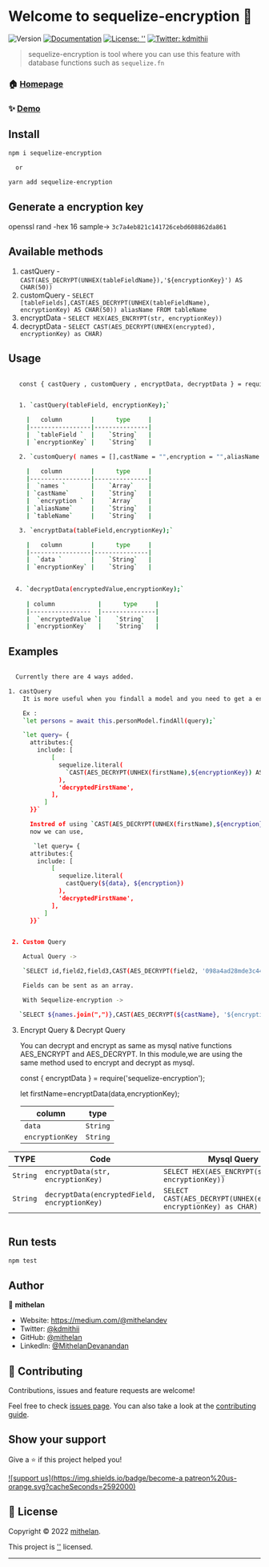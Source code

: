 # Welcome to sequelize-encryption 👋
![Version](https://img.shields.io/badge/version-1.0.0-blue.svg?cacheSeconds=2592000)
[![Documentation](https://img.shields.io/badge/documentation-yes-brightgreen.svg)](https://github.com/mithelan/aes-mysql-node)
[![License: ''](https://img.shields.io/badge/License-''-yellow.svg)](;;)
[![Twitter: kdmithii](https://img.shields.io/twitter/follow/kdmithii.svg?style=social)](https://twitter.com/kdmithii)

> sequelize-encryption is tool where you can use this feature with database functions such as `sequelize.fn`
### 🏠 [Homepage](https://github.com/mithelan/aes-mysql-node)

### ✨ [Demo]('')

## Install

```sh
npm i sequelize-encryption
 
  or

yarn add sequelize-encryption
```


## Generate a encryption key

openssl rand -hex 16
sample-> `3c7a4eb821c141726cebd608862da861`
## Available methods

  1. castQuery - `CAST(AES_DECRYPT(UNHEX(tableFieldName}),'${encryptionKey}') AS CHAR(50))`
  2. customQuery - `SELECT [tableFields],CAST(AES_DECRYPT(UNHEX(tableFieldName), encryptionKey) AS CHAR(50)) aliasName FROM tableName`
  3. encryptData - `SELECT HEX(AES_ENCRYPT(str, encryptionKey))`
  4. decryptData - `SELECT CAST(AES_DECRYPT(UNHEX(encrypted), encryptionKey) as CHAR)`

## Usage

```sh

   const { castQuery , customQuery , encryptData, decryptData } = require('sequelize-encryption');


   1. `castQuery(tableField, encryptionKey);`

     |   column        |      type     | 
     |-----------------|---------------|
     |  `tableField `  |    `String`   |
     | `encryptionKey` |    `String`   |

   2. `customQuery( names = [],castName = "",encryption = "",aliasName = "",tableName = "");`

     |   column        |      type     | 
     |-----------------|---------------|
     |  `names `       |    `Array`    |
     | `castName`      |    `String`   |
     |  `encryption `  |    `Array`    |
     | `aliasName`     |    `String`   |
     | `tableName`     |    `String`   |

   3. `encryptData(tableField,encryptionKey);`

     |   column        |      type     | 
     |-----------------|---------------|
     |  `data `        |    `String`   |
     | `encryptionKey` |    `String`   |

  
  4. `decryptData(encryptedValue,encryptionKey);`
   
     | column            |      type     | 
     |-----------------  |---------------|
     |  `encryptedValue `|    `String`   |
     | `encryptionKey`   |    `String`   |

```

## Examples

```sh

  Currently there are 4 ways added.

1. castQuery
    It is more useful when you findall a model and you need to get a encrypted field changed into decrypted field.

    Ex : 
    `let persons = await this.personModel.findAll(query);`

    `let query= {
      attributes:{
        include: [
            [
              sequelize.literal(
                `CAST(AES_DECRYPT(UNHEX(firstName),${encryptionKey}) AS CHAR(50))`
              ),
              'decryptedFirstName',
            ],
          ]
      }}`

      Instred of using `CAST(AES_DECRYPT(UNHEX(firstName),${encryption}) AS CHAR(50))`
      now we can use,

       `let query= {
      attributes:{
        include: [
            [
              sequelize.literal(
                castQuery(${data}, ${encryption})
              ),
              'decryptedFirstName',
            ],
          ]
      }}`


 2. Custom Query

    Actual Query -> 

    `SELECT id,field2,field3,CAST(AES_DECRYPT(field2, '098a4ad28mde3c4435009c9613749222') AS CHAR(50)) decrypedField FROM     personTable`;`

    Fields can be sent as an array.

    With Sequelize-encryption ->

   `SELECT ${names.join(",")},CAST(AES_DECRYPT(${castName}, '${encryption}') AS CHAR(50)) ${aliasName} FROM ${tableName}`;`

```
  3. Encrypt Query & Decrypt Query

      You can decrypt and encrypt as same as mysql native functions AES_ENCRYPT and AES_DECRYPT.
      In this module,we are using the same method used to encrypt and decrypt as mysql.

      const { encryptData } = require('sequelize-encryption');
      
      let firstName=encryptData(data,encryptionKey);

     |   column        |      type     | 
     |-----------------|---------------|
     |  `data `        |    `String`   |
     | `encryptionKey` |    `String`   |
    

|TYPE|Code|Mysql Query|
|---|---|---|
| `String` | `encryptData(str, encryptionKey)`        | `SELECT HEX(AES_ENCRYPT(str, encryptionKey))` |
| `String` | `decryptData(encryptedField, encryptionKey)`  | `SELECT CAST(AES_DECRYPT(UNHEX(encrypted), encryptionKey) as CHAR)`
```
   ```
## Run tests

```sh
npm test
```

## Author

👤 **mithelan**

* Website: https://medium.com/@mithelandev
* Twitter: [@kdmithii](https://twitter.com/kdmithi)
* GitHub: [@mithelan](https://github.com/mithelan)
* LinkedIn: [@MithelanDevanandan](https://linkedin.com/in/MithelanDevanandan)

## 🤝 Contributing

Contributions, issues and feature requests are welcome!

Feel free to check [issues page](https://github.com/mithelan/aes-mysql-node/issues). You can also take a look at the [contributing guide](https://github.com/mithelan/aes-mysql-node).

## Show your support

Give a ⭐️ if this project helped you!

[![support us](https://img.shields.io/badge/become-a patreon%20us-orange.svg?cacheSeconds=2592000)](https://www.patreon.com/mithelan)


## 📝 License

Copyright © 2022 [mithelan](https://github.com/mithelan).

This project is [''](;;) licensed.

***


